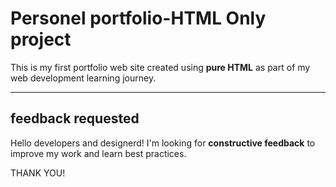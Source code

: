 # Personel portfolio-HTML Only project
This is my first portfolio web site created using **pure HTML** as part of my web development learning journey.

---

## feedback requested
Hello developers and designerd!
I'm looking for **constructive feedback** to improve my work and learn best practices.

THANK YOU!


